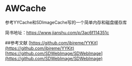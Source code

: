 # AWCache
参考YYCache和SDImageCache写的一个简单内存和磁盘缓存库

简书地址：https://www.jianshu.com/p/3ac6f114351c

##参考文献
[https://github.com/ibireme/YYKit](https://github.com/ibireme/YYKit)
[https://github.com/SDWebImage/SDWebImage](https://github.com/SDWebImage/SDWebImage)
